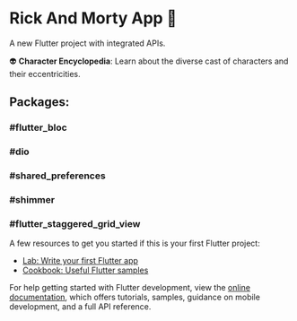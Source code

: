 # Rick And Morty App 🚀

A new Flutter project with integrated APIs.

👽 **Character Encyclopedia**: Learn about the diverse cast of characters and their eccentricities.
## Packages:
### #flutter_bloc
### #dio
### #shared_preferences
### #shimmer
### #flutter_staggered_grid_view




A few resources to get you started if this is your first Flutter project:

- [Lab: Write your first Flutter app](https://docs.flutter.dev/get-started/codelab)
- [Cookbook: Useful Flutter samples](https://docs.flutter.dev/cookbook)

For help getting started with Flutter development, view the
[online documentation](https://docs.flutter.dev/), which offers tutorials,
samples, guidance on mobile development, and a full API reference.
